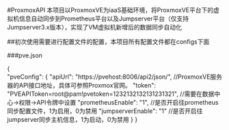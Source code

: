 #ProxmoxAPI
本项目以ProxmoxVE为iaaS基础环境，将ProxmoxVE平台下的虚拟机信息自动同步到Prometheus平台以及Jumpserver平台（仅支持Jumpserver3.x版本），实现了VM虚拟机新增后的数据同步自动化

##初次使用需要进行配置文件的配置，本项目所有配置文件都在configs下面

###pve.json

{ <br>
  "pveConfig": {
    "apiUrl": "https://pvehost:8006/api2/json/",  //ProxmoxVE服务器的API接口地址，具体可参照Proxmox官网。
    "token": "PVEAPIToken=root@pam!pvetoken=1232132132131231321",  //需要在数据中心->权限->API令牌中设置
    "prometheusEnable": "1", //是否开启往prometheus同步配置文件，1为启用，0为禁用
    "jumpserverEnable": "1"  //是否开启往jumpserver同步主机信息，1为启动，0为禁用
  }
}
